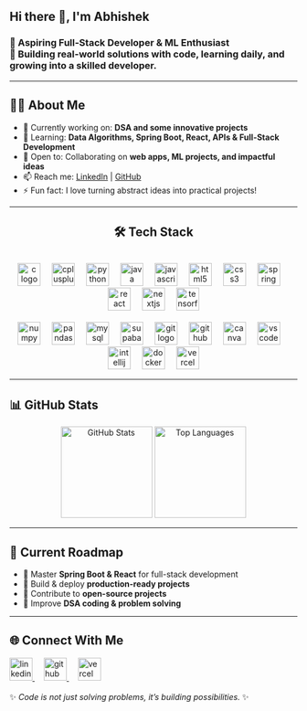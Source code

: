 <h2 align="left">Hi there 👋, I'm Abhishek</h2>

<h3 align="left">
  🚀 Aspiring Full-Stack Developer & ML Enthusiast
  <br>
  🎯 Building real-world solutions with code, learning daily, and growing into a skilled developer.
</h3>

---

<h2 align="left">👨‍💻 About Me</h2>
<div align="left">
  <ul>
    <li>🔭 Currently working on: <b>DSA and some innovative projects</b></li>
    <li>🌱 Learning: <b>Data Algorithms, Spring Boot, React, APIs & Full-Stack Development</b></li>
    <li>🤝 Open to: Collaborating on <b>web apps, ML projects, and impactful ideas</b></li>
    <li>📫 Reach me: <a href="https://linkedin.com/in/abhishek--dubey">LinkedIn</a> | <a href="https://github.com/ByteWeaverX">GitHub</a></li>
    <li>⚡ Fun fact: I love turning abstract ideas into practical projects!</li>
  </ul>
</div>

---

<h2 align="center">🛠️ Tech Stack</h2>
<div align="center">
  <br>
  <img src="https://cdn.jsdelivr.net/gh/devicons/devicon/icons/c/c-original.svg" height="40" alt="c logo" />
  <img width="12" />
  <img src="https://cdn.jsdelivr.net/gh/devicons/devicon/icons/cplusplus/cplusplus-original.svg" height="40" alt="cplusplus logo" />
  <img width="12" />
  <img src="https://cdn.jsdelivr.net/gh/devicons/devicon/icons/python/python-original.svg" height="40" alt="python logo" />
  <img width="12" />
  <img src="https://cdn.jsdelivr.net/gh/devicons/devicon/icons/java/java-original.svg" height="40" alt="java logo" />
  <img width="12" />
  <img src="https://cdn.jsdelivr.net/gh/devicons/devicon/icons/javascript/javascript-original.svg" height="40" alt="javascript logo" />
  <img width="12" />
  <img src="https://cdn.jsdelivr.net/gh/devicons/devicon/icons/html5/html5-original.svg" height="40" alt="html5 logo" />
  <img width="12" />
  <img src="https://cdn.jsdelivr.net/gh/devicons/devicon/icons/css3/css3-original.svg" height="40" alt="css3 logo" />
  <img width="12" />
  <img src="https://cdn.jsdelivr.net/gh/devicons/devicon/icons/spring/spring-original.svg" height="40" alt="spring logo" />
  <img width="12" />
  <img src="https://cdn.jsdelivr.net/gh/devicons/devicon/icons/react/react-original.svg" height="40" alt="react logo" />
  <img width="12" />
  <img src="https://cdn.jsdelivr.net/gh/devicons/devicon/icons/nextjs/nextjs-original.svg" height="40" alt="nextjs logo" />
  <img width="12" />
  <img src="https://cdn.jsdelivr.net/gh/devicons/devicon/icons/tensorflow/tensorflow-original.svg" height="40" alt="tensorflow logo" />
  <br>
  <br>
  <img src="https://cdn.jsdelivr.net/gh/devicons/devicon/icons/numpy/numpy-original.svg" height="40" alt="numpy logo" />
  <img width="12" />
  <img src="https://cdn.jsdelivr.net/gh/devicons/devicon/icons/pandas/pandas-original.svg" height="40" alt="pandas logo" />
  <img width="12" />
  <img src="https://cdn.jsdelivr.net/gh/devicons/devicon/icons/mysql/mysql-original.svg" height="40" alt="mysql logo" />
  <img width="12" />
  <img src="https://cdn.jsdelivr.net/gh/devicons/devicon/icons/supabase/supabase-original.svg" height="40" alt="supabase logo" />
  <img width="12" />
  <img src="https://cdn.jsdelivr.net/gh/devicons/devicon/icons/git/git-original.svg" height="40" alt="git logo" />
  <img width="12" />
  <img src="https://cdn.jsdelivr.net/gh/devicons/devicon/icons/github/github-original.svg" height="40" alt="github logo" />
  <img width="12" />
  <img src="https://cdn.jsdelivr.net/gh/devicons/devicon/icons/canva/canva-original.svg" height="40" alt="canva logo" />
  <img width="12" />
  <img src="https://cdn.jsdelivr.net/gh/devicons/devicon/icons/vscode/vscode-original.svg" height="40" alt="vscode logo" />
  <img width="12" />
  <img src="https://cdn.jsdelivr.net/gh/devicons/devicon/icons/intellij/intellij-original.svg" height="40" alt="intellij logo" />
  <img width="12" />
  <img src="https://cdn.jsdelivr.net/gh/devicons/devicon/icons/docker/docker-original.svg" height="40" alt="docker logo" />
  <img width="12" />
  <img src="https://cdn.jsdelivr.net/gh/devicons/devicon/icons/vercel/vercel-original.svg" height="40" alt="vercel logo" />
</div>

---

<h2 align="left">📊 GitHub Stats</h2>
<p align="center">
  <img src="https://github-readme-stats.vercel.app/api?username=ByteWeaverX&show_icons=true&theme=tokyonight" alt="GitHub Stats" height="160"/>
  <img src="https://github-readme-stats.vercel.app/api/top-langs/?username=ByteWeaverX&layout=compact&theme=tokyonight" alt="Top Languages" height="160"/>
</p>

---

<h2 align="left">🎯 Current Roadmap</h2>
<div align="left">
  <ul>
    <li>📌 Master <b>Spring Boot & React</b> for full-stack development</li>
    <li>📌 Build & deploy <b>production-ready projects</b></li>
    <li>📌 Contribute to <b>open-source projects</b></li>
    <li>📌 Improve <b>DSA coding & problem solving</b></li>
  </ul>
</div>

---

<h2 align="left">🌐 Connect With Me</h2>
<div align="left">
  <a href="https://linkedin.com/in/abhishek--dubey">
    <img src="https://cdn.jsdelivr.net/gh/devicons/devicon/icons/linkedin/linkedin-original.svg" height="40" alt="linkedin logo" />
  </a>
  <img width="12" />
  <a href="https://github.com/ByteWeaverX">
    <img src="https://cdn.jsdelivr.net/gh/devicons/devicon/icons/github/github-original.svg" height="40" alt="github logo" />
  </a>
  <img width="12" />
  <a href="#">
    <img src="https://cdn.jsdelivr.net/gh/devicons/devicon/icons/vercel/vercel-original.svg" height="40" alt="vercel logo" />
  </a>
</div>
<br>
✨ <i>Code is not just solving problems, it’s building possibilities.</i> ✨
